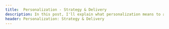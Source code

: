 ```yaml
---
title:  Personalization - Strategy & Delivery
description: In this post, I'll explain what personalization means to an ecommerce site, and how we went about structuring URBN goals.
header: Personalization: Strategy & Delivery
---
```


